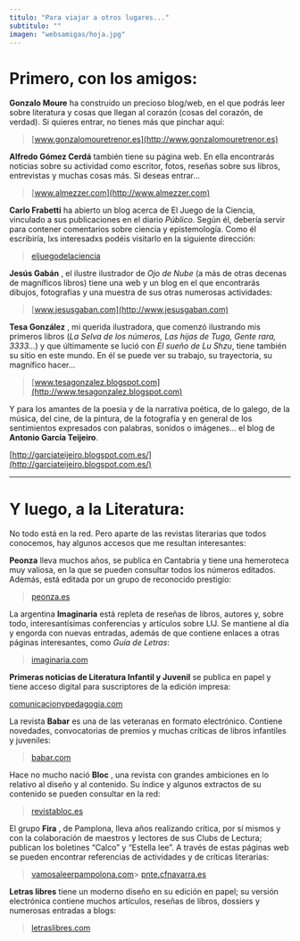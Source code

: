```yaml
---
titulo: "Para viajar a otros lugares..."
subtitulo: ""
imagen: "websamigas/hoja.jpg"
---
```

# **Primero, con los amigos:**

**Gonzalo Moure** ha construido un precioso blog/web, en el que podrás leer
sobre literatura y cosas que llegan al corazón (cosas del corazón, de
verdad). Si quieres entrar, no tienes más que pinchar aquí:

> [www.gonzalomouretrenor.es](http://www.gonzalomouretrenor.es)

**Alfredo Gómez Cerdá** también tiene su página web. En ella encontrarás
noticias sobre su actividad como escritor, fotos, reseñas sobre sus libros,
entrevistas y muchas cosas más. Si deseas entrar…

> [www.almezzer.com](http://www.almezzer.com)

**Carlo Frabetti** ha abierto un blog acerca de El Juego de la Ciencia,
vinculado a sus publicaciones en el diario _Público_. Según él, debería
servir para contener comentarios sobre ciencia y epistemología. Como él
escribiría, lxs interesadxs podéis visitarlo en la siguiente dirección:

> [eljuegodelaciencia](http://blogs.publico.es/ciencias/tag/frabetti/)

**Jesús Gabán** , el ilustre ilustrador de _Ojo de Nube_ (a más de otras
decenas de magníficos libros) tiene una web y un blog en el que encontrarás
dibujos, fotografías y una muestra de sus otras numerosas actividades:

> [www.jesusgaban.com](http://www.jesusgaban.com)

**Tesa González** , mi querida ilustradora, que comenzó ilustrando mis
primeros libros (_La Selva de los números, Las hijas de Tuga, Gente rara,
3333…_) y que últimamente se lució con _El sueño de Lu Shzu_, tiene también
su sitio en este mundo. En él se puede ver su trabajo, su trayectoria, su
magnífico hacer…

> [www.tesagonzalez.blogspot.com](http://www.tesagonzalez.blogspot.com)

Y para los amantes de la poesía y de la narrativa poética, de lo galego, de
la música, del cine, de la pintura, de la fotografía y en general de los
sentimientos expresados con palabras, sonidos o imágenes… el blog de
**Antonio García Teijeiro**.

>
[http://garciateijeiro.blogspot.com.es/](http://garciateijeiro.blogspot.com.es/)
* * *

# **Y luego, a la Literatura:**

No todo está en la red. Pero aparte de las revistas literarias que todos
conocemos, hay algunos accesos que me resultan interesantes:

**Peonza** lleva muchos años, se publica en Cantabria y tiene una hemeroteca
muy valiosa, en la que se pueden consultar todos los números editados.
Además, está editada por un grupo de reconocido prestigio:

> [peonza.es](http://www.peonza.es/)

La argentina **Imaginaria** está repleta de reseñas de libros, autores y,
sobre todo, interesantísimas conferencias y artículos sobre LIJ. Se mantiene
al día y engorda con nuevas entradas, además de que contiene enlaces a otras
páginas interesantes, como _Guía de Letras_:

> [imaginaria.com](http://www.imaginaria.com.ar/)

**Primeras noticias de Literatura Infantil y Juvenil** se publica en papel y
tiene acceso digital para suscriptores de la edición impresa:

>
[comunicacionypedagogia.com](http://www.comunicacionypedagogia.com/publi/lite.htm)

La revista **Babar** es una de las veteranas en formato electrónico. Contiene
novedades, convocatorias de premios y muchas críticas de libros infantiles y
juveniles:

> [babar.com](http://revistababar.com/web/)

Hace no mucho nació **Bloc** , una revista con grandes ambiciones en lo
relativo al diseño y al contenido. Su índice y algunos extractos de su
contenido se pueden consultar en la red:

> [revistabloc.es](http://www.revistabloc.es/)

El grupo **Fira** , de Pamplona, lleva años realizando crítica, por sí mismos
y con la colaboración de maestros y lectores de sus Clubs de Lectura;
publican los boletines “Calco” y “Estella lee”. A través de estas páginas web
se pueden encontrar referencias de actividades y de críticas literarias:

> [vamosaleerpampolona.com](http://www.vamosaleerpamplona.com/)>
[pnte.cfnavarra.es](http://www.pnte.cfnavarra.es/caps/pamplona/es/foro/index.php?idf=7)

**Letras libres** tiene un moderno diseño en su edición en papel; su versión
electrónica contiene muchos artículos, reseñas de libros, dossiers y
numerosas entradas a blogs:

> [letraslibres.com](http://www.letraslibres.com)
